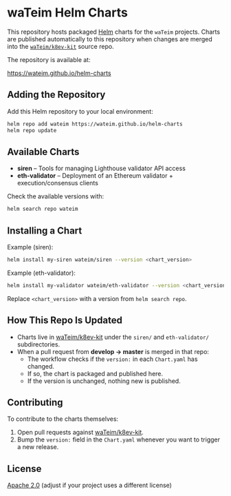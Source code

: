 # waTeim Helm Charts

This repository hosts packaged [Helm](https://helm.sh/) charts for the `waTeim` projects.
Charts are published automatically to this repository when changes are merged into the
[`waTeim/k8ev-kit`](https://github.com/waTeim/k8ev-kit) source repo.

The repository is available at:

https://wateim.github.io/helm-charts

## Adding the Repository

Add this Helm repository to your local environment:

```bash
helm repo add wateim https://wateim.github.io/helm-charts
helm repo update
```

## Available Charts

- **siren** – Tools for managing Lighthouse validator API access
- **eth-validator** – Deployment of an Ethereum validator + execution/consensus clients

Check the available versions with:

```bash
helm search repo wateim
```

## Installing a Chart

Example (siren):

```bash
helm install my-siren wateim/siren --version <chart_version>
```

Example (eth-validator):

```bash
helm install my-validator wateim/eth-validator --version <chart_version>
```

Replace `<chart_version>` with a version from `helm search repo`.

## How This Repo Is Updated

- Charts live in [waTeim/k8ev-kit](https://github.com/waTeim/k8ev-kit) under the
  `siren/` and `eth-validator/` subdirectories.
- When a pull request from **develop → master** is merged in that repo:
  - The workflow checks if the `version:` in each `Chart.yaml` has changed.
  - If so, the chart is packaged and published here.
  - If the version is unchanged, nothing new is published.

## Contributing

To contribute to the charts themselves:
1. Open pull requests against [waTeim/k8ev-kit](https://github.com/waTeim/k8ev-kit).
2. Bump the `version:` field in the `Chart.yaml` whenever you want to trigger a new release.

## License

[Apache 2.0](LICENSE) (adjust if your project uses a different license)

